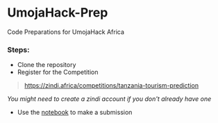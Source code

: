 # UmojaHack-Prep
Code Preparations for UmojaHack Africa

### Steps:
* Clone the repository 
* Register for the  Competition 
> https://zindi.africa/competitions/tanzania-tourism-prediction


_You might need to create a zindi account if you don't already have one_

* Use the [notebook](https://github.com/eskayML/UmojaHack-Prep/blob/main/Tanzania_Tourism_AI_FUNAAB_STARTER.ipynb) to make a submission
